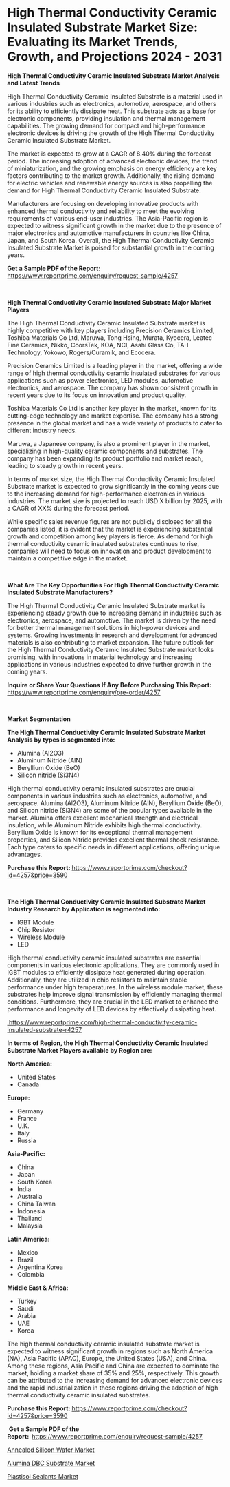 <p><h1>High Thermal Conductivity Ceramic Insulated Substrate Market Size: Evaluating its Market Trends, Growth, and Projections 2024 - 2031</h1></p><p><strong>High Thermal Conductivity Ceramic Insulated Substrate Market Analysis and Latest Trends</strong></p>
<p><p>High Thermal Conductivity Ceramic Insulated Substrate is a material used in various industries such as electronics, automotive, aerospace, and others for its ability to efficiently dissipate heat. This substrate acts as a base for electronic components, providing insulation and thermal management capabilities. The growing demand for compact and high-performance electronic devices is driving the growth of the High Thermal Conductivity Ceramic Insulated Substrate Market.</p><p>The market is expected to grow at a CAGR of 8.40% during the forecast period. The increasing adoption of advanced electronic devices, the trend of miniaturization, and the growing emphasis on energy efficiency are key factors contributing to the market growth. Additionally, the rising demand for electric vehicles and renewable energy sources is also propelling the demand for High Thermal Conductivity Ceramic Insulated Substrate.</p><p>Manufacturers are focusing on developing innovative products with enhanced thermal conductivity and reliability to meet the evolving requirements of various end-user industries. The Asia-Pacific region is expected to witness significant growth in the market due to the presence of major electronics and automotive manufacturers in countries like China, Japan, and South Korea. Overall, the High Thermal Conductivity Ceramic Insulated Substrate Market is poised for substantial growth in the coming years.</p></p>
<p><strong>Get a Sample PDF of the Report:&nbsp;</strong> <a href="https://www.reportprime.com/enquiry/request-sample/4257">https://www.reportprime.com/enquiry/request-sample/4257</a></p>
<p>&nbsp;</p>
<p><strong>High Thermal Conductivity Ceramic Insulated Substrate Major Market Players</strong></p>
<p><p>The High Thermal Conductivity Ceramic Insulated Substrate market is highly competitive with key players including Precision Ceramics Limited, Toshiba Materials Co Ltd, Maruwa, Tong Hsing, Murata, Kyocera, Leatec Fine Ceramics, Nikko, CoorsTek, KOA, NCI, Asahi Glass Co, TA-I Technology, Yokowo, Rogers/Curamik, and Ecocera.</p><p>Precision Ceramics Limited is a leading player in the market, offering a wide range of high thermal conductivity ceramic insulated substrates for various applications such as power electronics, LED modules, automotive electronics, and aerospace. The company has shown consistent growth in recent years due to its focus on innovation and product quality.</p><p>Toshiba Materials Co Ltd is another key player in the market, known for its cutting-edge technology and market expertise. The company has a strong presence in the global market and has a wide variety of products to cater to different industry needs.</p><p>Maruwa, a Japanese company, is also a prominent player in the market, specializing in high-quality ceramic components and substrates. The company has been expanding its product portfolio and market reach, leading to steady growth in recent years.</p><p>In terms of market size, the High Thermal Conductivity Ceramic Insulated Substrate market is expected to grow significantly in the coming years due to the increasing demand for high-performance electronics in various industries. The market size is projected to reach USD X billion by 2025, with a CAGR of XX% during the forecast period.</p><p>While specific sales revenue figures are not publicly disclosed for all the companies listed, it is evident that the market is experiencing substantial growth and competition among key players is fierce. As demand for high thermal conductivity ceramic insulated substrates continues to rise, companies will need to focus on innovation and product development to maintain a competitive edge in the market.</p></p>
<p>&nbsp;</p>
<p><strong>What Are The Key Opportunities For High Thermal Conductivity Ceramic Insulated Substrate Manufacturers?</strong></p>
<p><p>The High Thermal Conductivity Ceramic Insulated Substrate market is experiencing steady growth due to increasing demand in industries such as electronics, aerospace, and automotive. The market is driven by the need for better thermal management solutions in high-power devices and systems. Growing investments in research and development for advanced materials is also contributing to market expansion. The future outlook for the High Thermal Conductivity Ceramic Insulated Substrate market looks promising, with innovations in material technology and increasing applications in various industries expected to drive further growth in the coming years.</p></p>
<p><strong>Inquire or Share Your Questions If Any Before Purchasing This Report:</strong> <a href="https://www.reportprime.com/enquiry/pre-order/4257">https://www.reportprime.com/enquiry/pre-order/4257</a></p>
<p>&nbsp;</p>
<p><strong>Market Segmentation</strong></p>
<p><strong>The High Thermal Conductivity Ceramic Insulated Substrate Market Analysis by types is segmented into:</strong></p>
<p><ul><li>Alumina (Al2O3)</li><li>Aluminum Nitride (AlN)</li><li>Beryllium Oxide (BeO)</li><li>Silicon nitride (Si3N4)</li></ul></p>
<p><p>High thermal conductivity ceramic insulated substrates are crucial components in various industries such as electronics, automotive, and aerospace. Alumina (Al2O3), Aluminum Nitride (AlN), Beryllium Oxide (BeO), and Silicon nitride (Si3N4) are some of the popular types available in the market. Alumina offers excellent mechanical strength and electrical insulation, while Aluminum Nitride exhibits high thermal conductivity. Beryllium Oxide is known for its exceptional thermal management properties, and Silicon Nitride provides excellent thermal shock resistance. Each type caters to specific needs in different applications, offering unique advantages.</p></p>
<p><strong>Purchase this Report:&nbsp;</strong><a href="https://www.reportprime.com/checkout?id=4257&price=3590">https://www.reportprime.com/checkout?id=4257&price=3590</a></p>
<p>&nbsp;</p>
<p><strong>The High Thermal Conductivity Ceramic Insulated Substrate Market Industry Research by Application is segmented into:</strong></p>
<p><ul><li>IGBT Module</li><li>Chip Resistor</li><li>Wireless Module</li><li>LED</li></ul></p>
<p><p>High thermal conductivity ceramic insulated substrates are essential components in various electronic applications. They are commonly used in IGBT modules to efficiently dissipate heat generated during operation. Additionally, they are utilized in chip resistors to maintain stable performance under high temperatures. In the wireless module market, these substrates help improve signal transmission by efficiently managing thermal conditions. Furthermore, they are crucial in the LED market to enhance the performance and longevity of LED devices by effectively dissipating heat.</p></p>
<p><a href="https://www.reportprime.com/high-thermal-conductivity-ceramic-insulated-substrate-r4257">&nbsp;https://www.reportprime.com/high-thermal-conductivity-ceramic-insulated-substrate-r4257</a></p>
<p><strong>In terms of Region, the High Thermal Conductivity Ceramic Insulated Substrate Market Players available by Region are:</strong></p>
<p>
    <p> <strong> North America: </strong>
        <ul>
            <li>United States</li>
            <li>Canada</li>
        </ul>
        </p> 
    <p> <strong> Europe: </strong>
        <ul>
            <li>Germany</li>
            <li>France</li>
            <li>U.K.</li>
            <li>Italy</li>
            <li>Russia</li>
        </ul>
        </p> 
    <p> <strong> Asia-Pacific: </strong>
        <ul>
            <li>China</li>
            <li>Japan</li>
            <li>South Korea</li>
            <li>India</li>
            <li>Australia</li>
            <li>China Taiwan</li>
            <li>Indonesia</li>
            <li>Thailand</li>
            <li>Malaysia</li>
        </ul>
        </p> 
    <p> <strong> Latin America: </strong>
        <ul>
            <li>Mexico</li>
            <li>Brazil</li>
            <li>Argentina Korea</li>
            <li>Colombia</li>
        </ul>
        </p> 
    <p> <strong> Middle East & Africa: </strong>
        <ul>
            <li>Turkey</li>
            <li>Saudi</li>
            <li>Arabia</li>
            <li>UAE</li>
            <li>Korea</li>
        </ul>
    </p>
    </p>
<p><p>The high thermal conductivity ceramic insulated substrate market is expected to witness significant growth in regions such as North America (NA), Asia Pacific (APAC), Europe, the United States (USA), and China. Among these regions, Asia Pacific and China are expected to dominate the market, holding a market share of 35% and 25%, respectively. This growth can be attributed to the increasing demand for advanced electronic devices and the rapid industrialization in these regions driving the adoption of high thermal conductivity ceramic insulated substrates.</p></p>
<p><strong>Purchase this Report: </strong><a href="https://www.reportprime.com/checkout?id=4257&price=3590">https://www.reportprime.com/checkout?id=4257&price=3590</a></p>
<p>&nbsp;<strong>Get a Sample PDF of the Report:&nbsp;&nbsp;</strong><a href="https://www.reportprime.com/enquiry/request-sample/4257">https://www.reportprime.com/enquiry/request-sample/4257</a></p>
<p><strong></strong></p>
<p><p><a href="https://github.com/edytherolanlouisejk1miz0wig/Market-Research-Report-List-2/blob/main/annealed-silicon-wafer-market.md">Annealed Silicon Wafer Market</a></p><p><a href="https://github.com/EunaWiegad2023/Market-Research-Report-List-1/blob/main/alumina-dbc-substrate-market.md">Alumina DBC Substrate Market</a></p><p><a href="https://view.publitas.com/reportprime-1/plastisol-sealants-market-outlook-industry-overview-and-forecast-2024-to-2031/">Plastisol Sealants Market</a></p></p>
